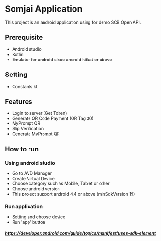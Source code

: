 # Somjai Application
This project is an android application using for demo SCB Open API.
## Prerequisite
- Android studio
- Kotlin
- Emulator for android since android kitkat or above
## Setting
- Constants.kt

## Features
- Login to server (Get Token)
- Generate QR Code Payment (QR Tag 30)
- MyPrompt QR
- Slip Verification
- Generate MyPrompt QR

## How to run
### Using android studio
- Go to AVD Manager
- Create Virtual Device
- Choose category such as Mobile, Tablet or other
- Choose android version
- This project support android 4.4 or above (minSdkVersion 19) 
### Run application
- Setting and choose device
- Run 'app' button 

##### https://developer.android.com/guide/topics/manifest/uses-sdk-element